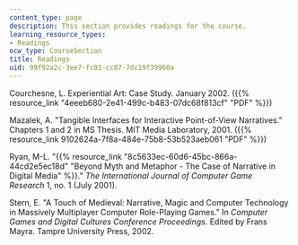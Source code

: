 ```yaml
---
content_type: page
description: This section provides readings for the course.
learning_resource_types:
- Readings
ocw_type: CourseSection
title: Readings
uid: 99f92a2c-3ee7-fc01-cc87-7dc19f39960a
---
```


Courchesne, L. Experiential Art: Case Study. January 2002. ({{% resource_link "4eeeb680-2e41-499c-b483-07dc68f813cf" "PDF" %}})

Mazalek, A. "Tangible Interfaces for Interactive Point-of-View Narratives." Chapters 1 and 2 in MS Thesis. MIT Media Laboratory, 2001. ({{% resource_link 9102624a-7f8a-484e-75b8-53b523aeb061 "PDF" %}})

Ryan, M-L. "{{% resource_link "8c5633ec-60d6-45bc-866a-44cd2e5ec18d" "Beyond Myth and Metaphor - The Case of Narrative in Digital Media" %}}." _The International Journal of Computer Game Research_ 1, no. 1 (July 2001).

Stern, E. "A Touch of Medieval: Narrative, Magic and Computer Technology in Massively Multiplayer Computer Role-Playing Games." In _Computer Games and Digital Cultures Conference Proceedings._ Edited by Frans Mayra. Tampre University Press, 2002.